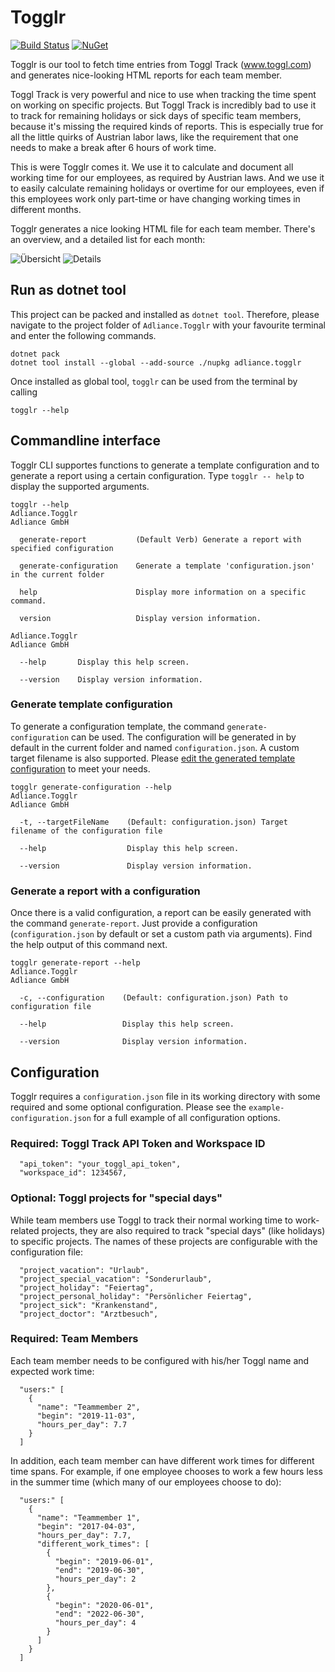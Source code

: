 # Togglr

[![Build Status](https://dev.azure.com/adliance/Open%20Source%20Projects/_apis/build/status/Togglr?branchName=master)](https://dev.azure.com/adliance/Open%20Source%20Projects/_build/latest?definitionId=95&branchName=master)
[![NuGet](https://img.shields.io/nuget/v/Adliance.Togglr.svg)](https://www.nuget.org/packages/Adliance.Togglr/)

Togglr is our tool to fetch time entries from Toggl Track (www.toggl.com) and generates nice-looking HTML reports for each team member.

Toggl Track is very powerful and nice to use when tracking the time spent on working on specific projects. But Toggl Track is incredibly bad to use it to track for remaining holidays or sick days of specific team members, because it's missing the required kinds of reports. This is especially true for all the little quirks of Austrian labor laws, like the requirement that one needs to make a break after 6 hours of work time.

This is were Togglr comes it. We use it to calculate and document all working time for our employees, as required by Austrian laws. And we use it to easily calculate remaining holidays or overtime for our employees, even if this employees work only part-time or have changing working times in different months.

Togglr generates a nice looking HTML file for each team member. There's an overview, and a detailed list for each month:

![Übersicht](docs/overview.png)
![Details](docs/details.png)

## Run as dotnet tool

This project can be packed and installed as `dotnet tool`. Therefore, please navigate to the project folder of `Adliance.Togglr` with your favourite terminal and enter the following commands.
```
dotnet pack
dotnet tool install --global --add-source ./nupkg adliance.togglr
```

Once installed as global tool, `togglr` can be used from the terminal by calling
```
togglr --help
```

## Commandline interface
Togglr CLI supportes functions to generate a template configuration and to generate a report using a certain configuration. Type `togglr -- help` to display the supported arguments.

```
togglr --help
Adliance.Togglr
Adliance GmbH

  generate-report           (Default Verb) Generate a report with specified configuration

  generate-configuration    Generate a template 'configuration.json' in the current folder

  help                      Display more information on a specific command.

  version                   Display version information.

Adliance.Togglr
Adliance GmbH

  --help       Display this help screen.

  --version    Display version information.
```

### Generate template configuration
To generate a configuration template, the command `generate-configuration` can be used. The configuration will be generated in by default in the current folder and named `configuration.json`. A custom target filename is also supported.
Please [edit the generated template configuration](#Configuration) to meet your needs.

```
togglr generate-configuration --help
Adliance.Togglr
Adliance GmbH

  -t, --targetFileName    (Default: configuration.json) Target filename of the configuration file

  --help                  Display this help screen.

  --version               Display version information.
```

### Generate a report with a configuration
Once there is a valid configuration, a report can be easily generated with the command `generate-report`. Just provide a configuration (`configuration.json` by default or set a custom path via arguments). Find the help output of this command next.
```
togglr generate-report --help
Adliance.Togglr
Adliance GmbH

  -c, --configuration    (Default: configuration.json) Path to configuration file

  --help                 Display this help screen.

  --version              Display version information.
```

## Configuration
Togglr requires a `configuration.json` file in its working directory with some required and some optional configuration. Please see the `example-configuration.json` for a full example of all configuration options.

### Required: Toggl Track API Token and Workspace ID
```
  "api_token": "your_toggl_api_token",
  "workspace_id": 1234567,
```

### Optional: Toggl projects for "special days"
While team members use Toggl to track their normal working time to work-related projects, they are also required to track "special days" (like holidays) to specific projects. The names of these projects are configurable with the configuration file:

```
  "project_vacation": "Urlaub",
  "project_special_vacation": "Sonderurlaub",
  "project_holiday": "Feiertag",
  "project_personal_holiday": "Persönlicher Feiertag",
  "project_sick": "Krankenstand",
  "project_doctor": "Arztbesuch",
```

### Required: Team Members
Each team member needs to be configured with his/her Toggl name and expected work time:
```
  "users:" [
    {
      "name": "Teammember 2",
      "begin": "2019-11-03",
      "hours_per_day": 7.7
    }
  ]
```

In addition, each team member can have different work times for different time spans. For example, if one employee chooses to work a few hours less in the summer time (which many of our employees choose to do):
```
  "users:" [
    {
      "name": "Teammember 1",
      "begin": "2017-04-03",
      "hours_per_day": 7.7,
      "different_work_times": [
        {
          "begin": "2019-06-01",
          "end": "2019-06-30",
          "hours_per_day": 2
        },
        {
          "begin": "2020-06-01",
          "end": "2022-06-30",
          "hours_per_day": 4
        }
      ]
    }
  ]
```